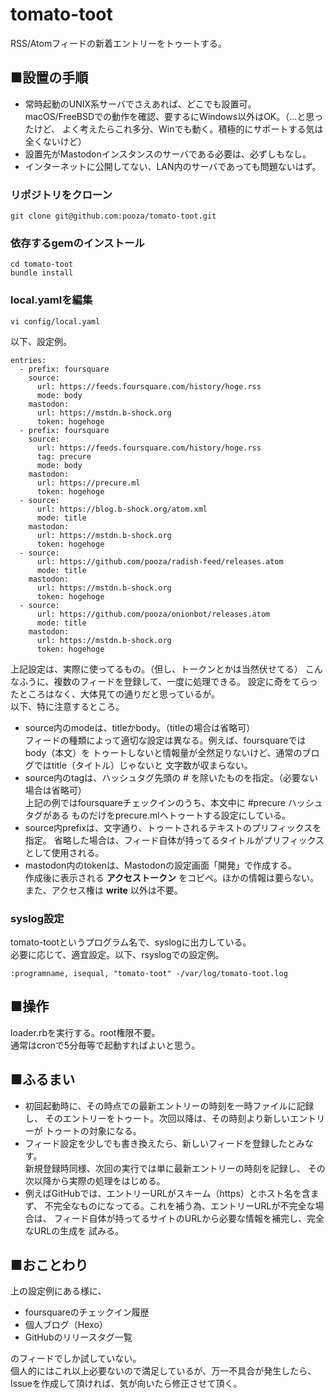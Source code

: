 # tomato-toot

RSS/Atomフィードの新着エントリーをトゥートする。

## ■設置の手順

- 常時起動のUNIX系サーバでさえあれば、どこでも設置可。  
  macOS/FreeBSDでの動作を確認、要するにWindows以外はOK。（…と思ったけど、
  よく考えたらこれ多分、Winでも動く。積極的にサポートする気は全くないけど）
- 設置先がMastodonインスタンスのサーバである必要は、必ずしもなし。
- インターネットに公開してない、LAN内のサーバであっても問題ないはず。

### リポジトリをクローン

```
git clone git@github.com:pooza/tomato-toot.git
```

### 依存するgemのインストール

```
cd tomato-toot
bundle install
```

### local.yamlを編集

```
vi config/local.yaml
```

以下、設定例。

```
entries:
  - prefix: foursquare
    source:
      url: https://feeds.foursquare.com/history/hoge.rss
      mode: body
    mastodon:
      url: https://mstdn.b-shock.org
      token: hogehoge
  - prefix: foursquare
    source:
      url: https://feeds.foursquare.com/history/hoge.rss
      tag: precure
      mode: body
    mastodon:
      url: https://precure.ml
      token: hogehoge
  - source:
      url: https://blog.b-shock.org/atom.xml
      mode: title
    mastodon:
      url: https://mstdn.b-shock.org
      token: hogehoge
  - source:
      url: https://github.com/pooza/radish-feed/releases.atom
      mode: title
    mastodon:
      url: https://mstdn.b-shock.org
      token: hogehoge
  - source:
      url: https://github.com/pooza/onionbot/releases.atom
      mode: title
    mastodon:
      url: https://mstdn.b-shock.org
      token: hogehoge
```

上記設定は、実際に使ってるもの。（但し、トークンとかは当然伏せてる）
こんなふうに、複数のフィードを登録して、一度に処理できる。
設定に奇をてらったところはなく、大体見ての通りだと思っているが。  
以下、特に注意するところ。

- source内のmodeは、titleかbody。（titleの場合は省略可）  
  フィードの種類によって適切な設定は異なる。例えば、foursquareではbody（本文）を
  トゥートしないと情報量が全然足りないけど、通常のブログではtitle（タイトル）じゃないと
  文字数が収まらない。
- source内のtagは、ハッシュタグ先頭の # を除いたものを指定。（必要ない場合は省略可）  
  上記の例ではfoursquareチェックインのうち、本文中に #precure ハッシュタグがある
  ものだけをprecure.mlへトゥートする設定にしている。
- source内prefixは、文字通り、トゥートされるテキストのプリフィックスを指定。
  省略した場合は、フィード自体が持ってるタイトルがプリフィックスとして使用される。
- mastodon内のtokenは、Mastodonの設定画面「開発」で作成する。  
  作成後に表示される __アクセストークン__ をコピペ。ほかの情報は要らない。  
  また、アクセス権は __write__ 以外は不要。

### syslog設定

tomato-tootというプログラム名で、syslogに出力している。  
必要に応じて、適宜設定。以下、rsyslogでの設定例。

```
:programname, isequal, "tomato-toot" -/var/log/tomato-toot.log
```

## ■操作

loader.rbを実行する。root権限不要。  
通常はcronで5分毎等で起動すればよいと思う。

## ■ふるまい

- 初回起動時に、その時点での最新エントリーの時刻を一時ファイルに記録し、
  そのエントリーをトゥート。次回以降は、その時刻より新しいエントリーが
  トゥートの対象になる。
- フィード設定を少しでも書き換えたら、新しいフィードを登録したとみなす。  
  新規登録時同様、次回の実行では単に最新エントリーの時刻を記録し、
  その次以降から実際の処理をはじめる。
- 例えばGitHubでは、エントリーURLがスキーム（https）とホスト名を含まず、
  不完全なものになってる。これを補う為、エントリーURLが不完全な場合は、
  フィード自体が持ってるサイトのURLから必要な情報を補完し、完全なURLの生成を
  試みる。

## ■おことわり

上の設定例にある様に、

- foursquareのチェックイン履歴
- 個人ブログ（Hexo）
- GitHubのリリースタグ一覧

のフィードでしか試していない。  
個人的にはこれ以上必要ないので満足しているが、万一不具合が発生したら、
Issueを作成して頂ければ、気が向いたら修正させて頂く。
